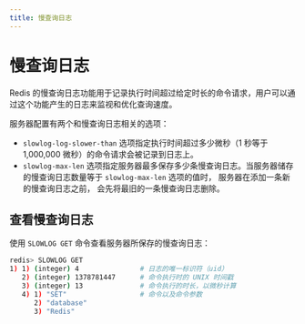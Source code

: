 ```yaml
---
title: 慢查询日志
---
```

# 慢查询日志
Redis 的慢查询日志功能用于记录执行时间超过给定时长的命令请求，用户可以通过这个功能产生的日志来监视和优化查询速度。

服务器配置有两个和慢查询日志相关的选项：
- `slowlog-log-slower-than` 选项指定执行时间超过多少微秒（1 秒等于 1,000,000 微秒）的命令请求会被记录到日志上。
- `slowlog-max-len` 选项指定服务器最多保存多少条慢查询日志。当服务器储存的慢查询日志数量等于 `slowlog-max-len` 选项的值时，
服务器在添加一条新的慢查询日志之前， 会先将最旧的一条慢查询日志删除。

## 查看慢查询日志
使用 `SLOWLOG GET` 命令查看服务器所保存的慢查询日志：
```sh
redis> SLOWLOG GET
1) 1) (integer) 4               # 日志的唯一标识符（uid）
   2) (integer) 1378781447      # 命令执行时的 UNIX 时间戳
   3) (integer) 13              # 命令执行的时长，以微秒计算
   4) 1) "SET"                  # 命令以及命令参数
      2) "database"
      3) "Redis"
```